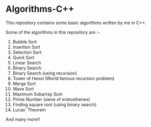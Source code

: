 # Algorithms-C++
This repository contains some basic algorithms written by me in C++.

Some of the algorithms in this repository are :-

1. Bubble Sort
2. Insertion Sort
3. Selection Sort
4. Quick Sort
5. Linear Search
6. Binary Search
7. Binary Search (using recursion)
8. Tower of Hanoi (World famous recursion problem)
9. Merge Sort
10. Wave Sort
11. Maximum Subarray Sum
12. Prime Number (sieve of eratosthenes)
13. Finding square root (using binary search)
14. Lucas' Theorem

And many more!!
